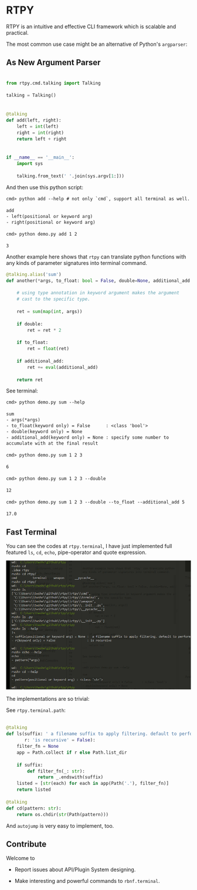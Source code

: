 
RTPY
====================

RTPY is an intuitive and effective CLI framework which is scalable and practical.

The most common use case might be an alternative of Python's `argparser`:


As New Argument Parser
----------------------------------


```python

from rtpy.cmd.talking import Talking

talking = Talking()


@talking
def add(left, right):
    left = int(left)
    right = int(right)
    return left + right


if __name__ == '__main__':
    import sys

    talking.from_text(' '.join(sys.argv[1:]))
```
And then use this python script:

```shell
cmd> python add --help # not only `cmd`, support all terminal as well.

add
- left(positional or keyword arg)
- right(positional or keyword arg)

cmd> python demo.py add 1 2

3
```

Another example here shows that `rtpy` can translate python functions with
any kinds of parameter signatures into terminal command.

```python
@talking.alias('sum')
def another(*args, to_float: bool = False, double=None, additional_add: int = None):

    # using type annotation in keyword argument makes the argument
    # cast to the specific type.

    ret = sum(map(int, args))

    if double:
        ret = ret * 2

    if to_float:
        ret = float(ret)

    if additional_add:
        ret += eval(additional_add)

    return ret
```

See terminal:

```shell
cmd> python demo.py sum --help

sum
- args(*args)
- to_float(keyword only) = False      : <class 'bool'>
- double(keyword only) = None
- additional_add(keyword only) = None : specify some number to accumulate with at the final result

cmd> python demo.py sum 1 2 3

6

cmd> python demo.py sum 1 2 3 --double

12

cmd> python demo.py sum 1 2 3 --double --to_float --additional_add 5

17.0
```


Fast Terminal
------------------------

You can see the codes at `rtpy.terminal`, I have just implemented full featured `ls`, `cd`, `echo`, pipe-operator and quote expression.


[![terminal_demo](./terminal_demo.jpg)](./terminal_demo.jpg)

The implementations are so trivial:

See `rtpy.terminal.path`:

```python

@talking
def ls(suffix: ' a filename suffix to apply filtering. default to perform no filtering.' = None, *,
       r: 'is recursive' = False):
    filter_fn = None
    app = Path.collect if r else Path.list_dir

    if suffix:
        def filter_fn(_: str):
            return _.endswith(suffix)
    listed = [str(each) for each in app(Path('.'), filter_fn)]
    return listed

@talking
def cd(pattern: str):
    return os.chdir(str(Path(pattern)))

```

And `autojump` is very easy to implement, too.


Contribute
-------------------

Welcome to

- Report issues about API/Plugin System designing.

- Make interesting and powerful commands to `rbnf.terminal`.






